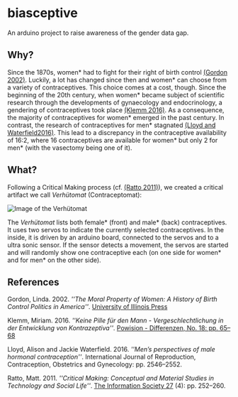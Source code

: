 # biasceptive
An arduino project to raise awareness of the gender data gap.

## Why?
Since the 1870s, women* had to fight for their right of birth control [(Gordon 2002)](#gordon_2002). Luckily, a lot has changed since then and women* can choose from a variety of contraceptives. This choice comes at a cost, though. Since the beginning of the 20th century, when women* became subject of scientific research through the developments of gynaecology and endocrinology, a gendering of contraceptives took place [(Klemm 2016)](#klemm_2016). As a consequence, the majority of contraceptives for women* emerged in the past century. In contrast, the research of contraceptives for men* stagnated [(Lloyd and Waterfield2016)](#lloyd_2016). This lead to a discrepancy in the contraceptive availability of 16:2, where 16 contraceptives are available for women* but only 2 for men* (with the vasectomy being one of it).

## What?
Following a Critical Making process (cf. [(Ratto 2011)](#ratto_2011)), we created a critical artifact we call _Verhütomat_ (Contraceptomat):

![Image of the Verhütomat](verhuetomat.jpg)

The _Verhütomat_ lists both female* (front) and male* (back) contraceptives. It uses two servos to indicate the currently selected contraceptives. In the inside, it is driven by an arduino board, connected to the servos and to a ultra sonic sensor. If the sensor detects a movement, the servos are started and will randomly show one contraceptive each (on one side for women* and for men* on the other side).

## References
<span class="anchor" id="gordon_2002">Gordon, Linda. 2002.</span> _''The Moral Property of Women: A History of Birth Control Politics in America''_. [University of Illinois Press](https://www.jstor.org/stable/10.5406/j.ctt3fh3j5)

<span class="anchor" id="klemm_2016">Klemm, Miriam. 2016.</span> _''Keine Pille für den Mann - Vergeschlechtlichung in der Entwicklung von Kontrazeptiva''_. [Powision - Differenzen, No. 18: pp. 65–68](https://www.academia.edu/29142662/Keine_Pille_f%C3%BCr_den_Mann_Vergeschlechtlichung_in_der_Entwicklung_von_Kontrazeptiva)

<span class="anchor" id="lloyd_2016">Lloyd, Alison and Jackie Waterfield. 2016.</span> _''Men’s perspectives of male hormonal contraception''_. International Journal of Reproduction,
Contraception, Obstetrics and Gynecology: pp. 2546–2552.

<span class="anchor" id="ratto_2011">Ratto, Matt. 2011.</span> _''Critical Making: Conceptual and Material Studies in Technology and Social Life''_. [The Information Society 27](https://www.researchgate.net/publication/220175067_Critical_Making_Conceptual_and_Material_Studies_in_Technology_and_Social_Life#fullTextFileContent) (4): pp. 252–260.
